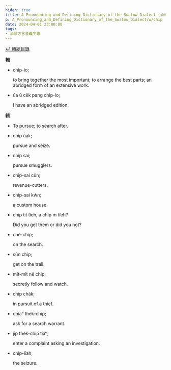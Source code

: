 ```yaml
---
hiden: true
title: A Pronouncing and Defining Dictionary of the Swatow Dialect (汕頭方言音義字典) / chip
p: A_Pronouncing_and_Defining_Dictionary_of_the_Swatow_Dialect/w/chip
date: 2024-04-01 23:00:00
tags: 
- 汕頭方言音義字典
---
```


[↩️ 轉總目錄](/A_Pronouncing_and_Defining_Dictionary_of_the_Swatow_Dialect)


**輯**

- chip-ìo;

  to bring together the most important; to arrange the best parts; an abridged form of an extensive work.

- úa ŭ cêk pang chip-ìo;

  I have an abridged edition.

**緝**
- To pursue; to search after.

- chip ûak;

  pursue and seize.

- chip sai;

  pursue smugglers.

- chip-sai cûn;

  revenue-cutters.

- chip-sai kẃn;

  a custom house.

- chip tit tîeh, a chip m̄ tîeh?

  Did you get them or did you not?

- chê-chip;

  on the search.

- sûn chip;

  get on the trail.

- mît-mît nē chip;

  secretly follow and watch.

- chip châk;

  in pursuit of a thief.

- chíaⁿ thek-chip;

  ask for a search warrant.

- jîp thek-chip tîaⁿ;

  enter a complaint asking an investigation.

- chip-lîah;

  the seizure.